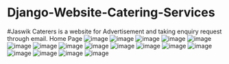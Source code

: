 # Django-Website-Catering-Services
#Jaswik Caterers is a website for Advertisement and taking enquiry request through email.
Home Page
![image](https://github.com/bkdeveloper21/Django-Website-Catering-Services/assets/100483400/5532454c-8a6b-4b49-81bd-f32ea2390818)
![image](https://github.com/bkdeveloper21/Django-Website-Catering-Services/assets/100483400/29b19c57-c15a-474d-b7e2-5eb05b1d3f90)
![image](https://github.com/bkdeveloper21/Django-Website-Catering-Services/assets/100483400/6c8b5a26-6835-4904-839e-be068d780059)
![image](https://github.com/bkdeveloper21/Django-Website-Catering-Services/assets/100483400/f513b627-d723-434c-8ece-18975932d69f)
![image](https://github.com/bkdeveloper21/Django-Website-Catering-Services/assets/100483400/dd08ca17-b965-4528-951f-eddae916b5bc)
![image](https://github.com/bkdeveloper21/Django-Website-Catering-Services/assets/100483400/d5cf4c18-6e8d-4257-9d36-b5b39f050d2d)
![image](https://github.com/bkdeveloper21/Django-Website-Catering-Services/assets/100483400/9fa3f492-1b42-4c37-b21b-ae230cde646c)
![image](https://github.com/bkdeveloper21/Django-Website-Catering-Services/assets/100483400/3b6abff1-aac0-467b-b6f4-c5c2ccf0b615)
![image](https://github.com/bkdeveloper21/Django-Website-Catering-Services/assets/100483400/eaaa0d60-4022-4bb5-844f-10fcbfb56a51)
![image](https://github.com/bkdeveloper21/Django-Website-Catering-Services/assets/100483400/e2651dcb-52e6-489c-9899-9245fe5d772b)
![image](https://github.com/bkdeveloper21/Django-Website-Catering-Services/assets/100483400/c1899554-1087-455d-8cb4-cc0a11ae5ca6)
![image](https://github.com/bkdeveloper21/Django-Website-Catering-Services/assets/100483400/ed98a14a-869b-40ab-a96d-898fdebe3b71)
![image](https://github.com/bkdeveloper21/Django-Website-Catering-Services/assets/100483400/44944cd4-669e-463e-8856-6746beeba8f4)
![image](https://github.com/bkdeveloper21/Django-Website-Catering-Services/assets/100483400/07681d4f-0dc5-48f4-a378-c3e1bdf65ac8)
![image](https://github.com/bkdeveloper21/Django-Website-Catering-Services/assets/100483400/acb456bd-3abd-4646-85c9-a1f19de420bf)
![image](https://github.com/bkdeveloper21/Django-Website-Catering-Services/assets/100483400/a3205d3f-63ca-43a6-863e-96f58ab3b86f)
![image](https://github.com/bkdeveloper21/Django-Website-Catering-Services/assets/100483400/88f3d76e-02c8-4324-a313-dfad584c6c58)
